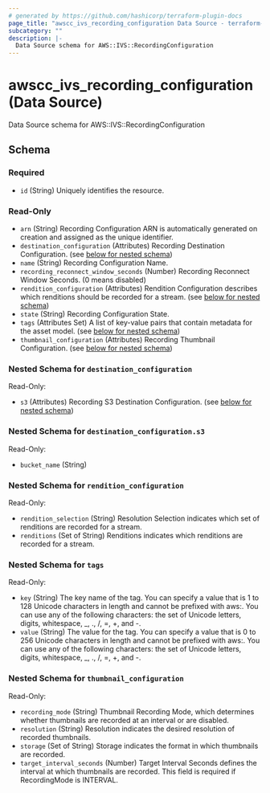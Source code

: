 ```yaml
---
# generated by https://github.com/hashicorp/terraform-plugin-docs
page_title: "awscc_ivs_recording_configuration Data Source - terraform-provider-awscc"
subcategory: ""
description: |-
  Data Source schema for AWS::IVS::RecordingConfiguration
---
```


# awscc_ivs_recording_configuration (Data Source)

Data Source schema for AWS::IVS::RecordingConfiguration



<!-- schema generated by tfplugindocs -->
## Schema

### Required

- `id` (String) Uniquely identifies the resource.

### Read-Only

- `arn` (String) Recording Configuration ARN is automatically generated on creation and assigned as the unique identifier.
- `destination_configuration` (Attributes) Recording Destination Configuration. (see [below for nested schema](#nestedatt--destination_configuration))
- `name` (String) Recording Configuration Name.
- `recording_reconnect_window_seconds` (Number) Recording Reconnect Window Seconds. (0 means disabled)
- `rendition_configuration` (Attributes) Rendition Configuration describes which renditions should be recorded for a stream. (see [below for nested schema](#nestedatt--rendition_configuration))
- `state` (String) Recording Configuration State.
- `tags` (Attributes Set) A list of key-value pairs that contain metadata for the asset model. (see [below for nested schema](#nestedatt--tags))
- `thumbnail_configuration` (Attributes) Recording Thumbnail Configuration. (see [below for nested schema](#nestedatt--thumbnail_configuration))

<a id="nestedatt--destination_configuration"></a>
### Nested Schema for `destination_configuration`

Read-Only:

- `s3` (Attributes) Recording S3 Destination Configuration. (see [below for nested schema](#nestedatt--destination_configuration--s3))

<a id="nestedatt--destination_configuration--s3"></a>
### Nested Schema for `destination_configuration.s3`

Read-Only:

- `bucket_name` (String)



<a id="nestedatt--rendition_configuration"></a>
### Nested Schema for `rendition_configuration`

Read-Only:

- `rendition_selection` (String) Resolution Selection indicates which set of renditions are recorded for a stream.
- `renditions` (Set of String) Renditions indicates which renditions are recorded for a stream.


<a id="nestedatt--tags"></a>
### Nested Schema for `tags`

Read-Only:

- `key` (String) The key name of the tag. You can specify a value that is 1 to 128 Unicode characters in length and cannot be prefixed with aws:. You can use any of the following characters: the set of Unicode letters, digits, whitespace, _, ., /, =, +, and -.
- `value` (String) The value for the tag. You can specify a value that is 0 to 256 Unicode characters in length and cannot be prefixed with aws:. You can use any of the following characters: the set of Unicode letters, digits, whitespace, _, ., /, =, +, and -.


<a id="nestedatt--thumbnail_configuration"></a>
### Nested Schema for `thumbnail_configuration`

Read-Only:

- `recording_mode` (String) Thumbnail Recording Mode, which determines whether thumbnails are recorded at an interval or are disabled.
- `resolution` (String) Resolution indicates the desired resolution of recorded thumbnails.
- `storage` (Set of String) Storage indicates the format in which thumbnails are recorded.
- `target_interval_seconds` (Number) Target Interval Seconds defines the interval at which thumbnails are recorded. This field is required if RecordingMode is INTERVAL.
